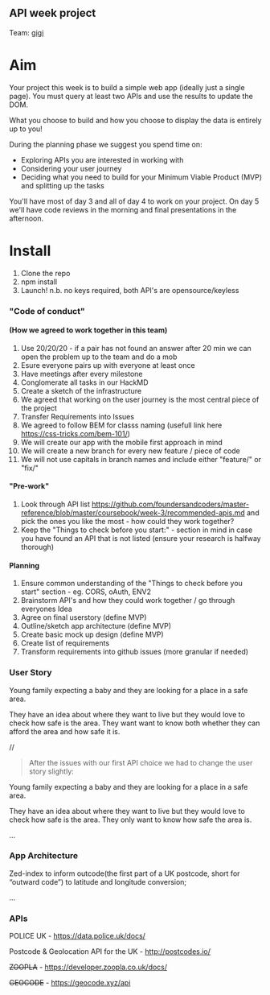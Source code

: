 ## API week project

Team: 
[gigi](github.com/gminova)


# Aim 

Your project this week is to build a simple web app (ideally just a single page). You must query at least two APIs and use the results to update the DOM.

What you choose to build and how you choose to display the data is entirely up to you!

During the planning phase we suggest you spend time on:

- Exploring APIs you are interested in working with
- Considering your user journey
- Deciding what you need to build for your Minimum Viable Product (MVP) and splitting up the tasks

You'll have most of day 3 and all of day 4 to work on your project. On day 5 we'll have code reviews in the morning and final presentations in the afternoon.

# Install

1. Clone the repo
2. npm install
3. Launch! 
n.b. no keys required, both API's are opensource/keyless

### "Code of conduct"
#### (How we agreed to work together in this team)

1. Use 20/20/20 - if a pair has not found an answer after 20 min we can open the problem up to the team and do a mob
2. Esure everyone pairs up with everyone at least once
3. Have meetings after every milestone
4. Conglomerate all tasks in our HackMD
5. Create a sketch of the infrastructure 
6. We agreed that working on the user journey is the most central piece of the project
7. Transfer Requirements into Issues
8. We agreed to follow BEM for classs naming (usefull link here https://css-tricks.com/bem-101/)
9. We will create our app with the mobile first approach in mind
10. We will create a new branch for every new feature / piece of code
11. We will not use capitals in branch names and include either "feature/" or "fix/"

#### "Pre-work"
1. Look through API list https://github.com/foundersandcoders/master-reference/blob/master/coursebook/week-3/recommended-apis.md and pick the ones you like the most - how could they work together?
2. Keep the "Things to check before you start:" - section in mind in case you have found an API that is not listed (ensure your research is halfway thorough)

#### Planning
1. Ensure common understanding of the "Things to check before you start" section - eg. CORS, oAuth, ENV2
2. Brainstorm API's and how they could work together / go through everyones Idea
3. Agree on final userstory (define MVP)
4. Outline/sketch app architecture (define MVP)
5. Create basic mock up design (define MVP)
6. Create list of requirements
7. Transform requirements into github issues (more granular if needed)

### User Story

Young family expecting a baby and they are looking for a place in a safe area. 

They have an idea about where they want to live but they would love to check how safe is the area. They want want to know both whether they can afford the area and how safe it is.  

//

> After the issues with our first API choice we had to change the user story slightly:

Young family expecting a baby and they are looking for a place in a safe area. 

They have an idea about where they want to live but they would love to check how safe is the area. They only want to know how safe the area is.


...


### App Architecture

Zed-index to inform outcode(the first part of a UK postcode, short for “outward code”) to latitude and longitude conversion;




...
### APIs 
POLICE UK - https://data.police.uk/docs/

Postcode & Geolocation API for the UK - http://postcodes.io/




~~ZOOPLA~~ - https://developer.zoopla.co.uk/docs/

~~GEOCODE~~ - https://geocode.xyz/api

